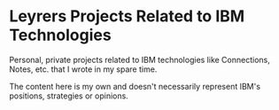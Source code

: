 Leyrers Projects Related to IBM Technologies
===

Personal, private projects related to IBM technologies like Connections, Notes, etc. that I wrote in my spare time.

The content here is my own and doesn't necessarily represent IBM's positions, strategies or opinions.

